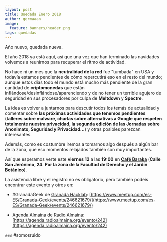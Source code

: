```yaml
---
layout: post
title: Quedada Enero 2018
author: germaaan
image:
  feature: banners/header.png
tags: quedadas
---
```


Año nuevo, quedada nueva.

El año 2018 ya está aquí, así que una vez que han terminado las navidades volvemos a reunirnos para recuperar el ritmo de actividad.

No hace ni un mes que la **neutralidad de la red** fue "tumbada" en USA y todavía estamos pendientes de cómo repercutirá eso en el resto del mundo; aunque estos días todo el mundo está mucho más pendiente de la gran cantidad de **criptomonedas** que están inflándose/desinflándose/aparenciendo y de no tener un terrible agujero de seguridad en sus procesadores por culpa de **Meltdown** y **Spectre**.

La idea es volver a juntarnos para descutir todos los temás de actualidad y comentar sobre __las próximas actividades que tenemos pendientes__ (__talleres sobre malware, charlas sobre alternativas a Google que respeten totalmente nuestra privacidad, la segunda edición de las Jornadas sobre Anonimato, Seguridad y Privacidad...__) y otras posibles parezcan interesantes.

Además, como es costumbre iremos a tomarnos algo después a algún bar de la zona, que eso momentos relajados también son muy importantes.

Así que esperamos verte este **viernes 12** a las **19:00** en [**Café Baraka**](https://www.openstreetmap.org/node/5156567121) (**Calle San Jerónimo, 24**. __Por la zona de la Facultad de Derecho y el Jardín Botánico__).


La asistencia libre y el registro no es obligatorio, pero también podeís encontrar este evento y otros en:

- #GranadaGeek de [Granada Hacklab](https://twitter.com/grhacklab): [https://www.meetup.com/es-ES/Granada-Geek/events/246621679/](https://www.meetup.com/es-ES/Granada-Geek/events/246621679/)

- [Agenda Almaina](https://agenda.radioalmaina.org) de [Radio Almaina](https://radioalmaina.org/): [https://agenda.radioalmaina.org/evento/242](https://agenda.radioalmaina.org/evento/242)

✊✊✊ #somosruido
